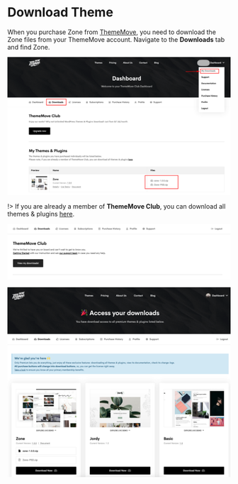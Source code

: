 # Download Theme

When you purchase Zone from [ThemeMove](https://thememove.com), you need to download the Zone files from your ThemeMove account.
Navigate to the **Downloads** tab and find Zone.

![My Downloads](images/my-downloads.png)

!> If you are already a member of **ThemeMove Club**, you can download all themes & plugins [here](https://thememove.com/dashboard/my-downloads/).

![View My Downloads](images/view-my-downloads.png)

![Access your downloads](images/access-your-downloads.png)